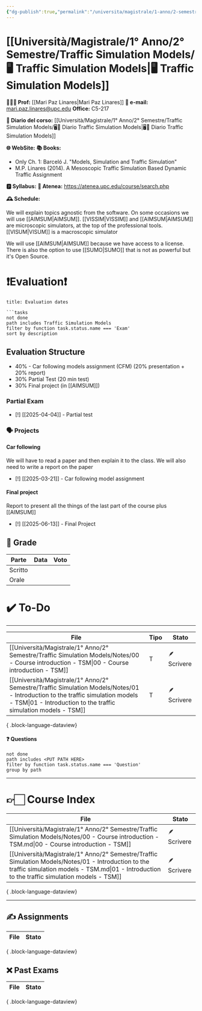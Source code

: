 ```yaml
---
{"dg-publish":true,"permalink":"/universita/magistrale/1-anno/2-semestre/traffic-simulation-models/traffic-simulation-models/","tags":["UNI"]}
---
```



# [[Università/Magistrale/1° Anno/2° Semestre/Traffic Simulation Models/🖥 Traffic Simulation Models\|🖥 Traffic Simulation Models]]


**🧑🏻‍🏫 Prof:** [[Mari Paz Linares\|Mari Paz Linares]]
**📧 e-mail:** mari.paz.linares@upc.edu
**Office:** C5-217

**📔 Diario del corso:** [[Università/Magistrale/1° Anno/2° Semestre/Traffic Simulation Models/🖥📔 Diario Traffic Simulation Models\|🖥📔 Diario Traffic Simulation Models]]

**🌐 WebSite:** 
**📚 Books:** 
- Only Ch. 1: Barceló J. "Models, Simulation and Traffic Simulation"
- M.P. Linares (2014). A Mesoscopic Traffic Simulation Based Dynamic Traffic Assignment

**🅿️ Syllabus:**
**🔑 Atenea:** https://atenea.upc.edu/course/search.php

**🕰 Schedule:**


We will explain topics agnostic from the software. On some occasions we will use [[AIMSUM\|AIMSUM]].
[[VISSIM\|VISSIM]] and [[AIMSUM\|AIMSUM]] are microscopic simulators, at the top of the professional tools.
[[VISUM\|VISUM]] is a macroscopic simulator

We will use [[AIMSUM\|AIMSUM]] because we have access to a license. There is also the option to use [[SUMO\|SUMO]] that is not as powerful but it's Open Source.


# ❗️Evaluation❗️

```ad-attention
title: Evaluation dates

```tasks
not done
path includes Traffic Simulation Models
filter by function task.status.name === 'Exam'
sort by description

```

## Evaluation Structure

- 40% - Car following models assignment (CFM) (20% presentation + 20% report)
- 30% Partial Test (20 min test)
- 30% Final project (in [[AIMSUM]])

### Partial Exam

- [!] [[2025-04-04]] - Partial test

### 🗣 Projects 

#### Car following

We will have to read a paper and then explain it to the class. We will also need to write a report on the paper
- [!] [[2025-03-21]] - Car following model assignment

#### Final project

Report to present all the things of the last part of the course plus [[AIMSUM]]
- [!] [[2025-06-13]] - Final Project

## 💯 Grade

| Parte       | Data           | Voto |
| ----------- | -------------- | ---- |
| Scritto |  |  |
| Orale       |  |     |


# ✔️ To-Do


___

| File                                                                                                                                                                                                | Tipo | Stato       |
| --------------------------------------------------------------------------------------------------------------------------------------------------------------------------------------------------- | ---- | ----------- |
| [[Università/Magistrale/1° Anno/2° Semestre/Traffic Simulation Models/Notes/00 - Course introduction - TSM\|00 - Course introduction - TSM]]                                                     | T    | 🪶 Scrivere |
| [[Università/Magistrale/1° Anno/2° Semestre/Traffic Simulation Models/Notes/01 - Introduction to the traffic simulation models - TSM\|01 - Introduction to the traffic simulation models - TSM]] | T    | 🪶 Scrivere |

{ .block-language-dataview}



#### ❓ Questions

```tasks
not done
path includes <PUT PATH HERE>
filter by function task.status.name === 'Question'
group by path
```


___

# 👉🏻 Course Index


| File                                                                                                                                                                                                | Stato       |
| --------------------------------------------------------------------------------------------------------------------------------------------------------------------------------------------------- | ----------- |
| [[Università/Magistrale/1° Anno/2° Semestre/Traffic Simulation Models/Notes/00 - Course introduction - TSM.md\|00 - Course introduction - TSM]]                                                     | 🪶 Scrivere |
| [[Università/Magistrale/1° Anno/2° Semestre/Traffic Simulation Models/Notes/01 - Introduction to the traffic simulation models - TSM.md\|01 - Introduction to the traffic simulation models - TSM]] | 🪶 Scrivere |

{ .block-language-dataview}


___


## ✍️ Assignments


| File | Stato |
| ---- | ----- |

{ .block-language-dataview}

## ❌ Past Exams


| File | Stato |
| ---- | ----- |

{ .block-language-dataview}




